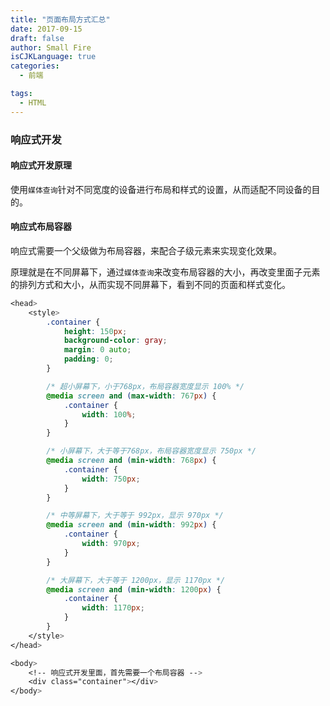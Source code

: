 ```yaml
---
title: "页面布局方式汇总"
date: 2017-09-15
draft: false
author: Small Fire
isCJKLanguage: true
categories: 
  - 前端

tags: 
  - HTML
---
```


### 响应式开发

#### 响应式开发原理

使用`媒体查询`针对不同宽度的设备进行布局和样式的设置，从而适配不同设备的目的。

#### 响应式布局容器

响应式需要一个父级做为布局容器，来配合子级元素来实现变化效果。

原理就是在不同屏幕下，通过`媒体查询`来改变布局容器的大小，再改变里面子元素的排列方式和大小，从而实现不同屏幕下，看到不同的页面和样式变化。

```css
<head>
    <style>
        .container {
            height: 150px;
            background-color: gray;
            margin: 0 auto;
            padding: 0;
        }

        /* 超小屏幕下，小于768px，布局容器宽度显示 100% */
        @media screen and (max-width: 767px) {
            .container {
                width: 100%;
            }
        }

        /* 小屏幕下，大于等于768px，布局容器宽度显示 750px */
        @media screen and (min-width: 768px) {
            .container {
                width: 750px;
            }
        }

        /* 中等屏幕下，大于等于 992px，显示 970px */
        @media screen and (min-width: 992px) {
            .container {
                width: 970px;
            }
        }

        /* 大屏幕下，大于等于 1200px，显示 1170px */
        @media screen and (min-width: 1200px) {
            .container {
                width: 1170px;
            }
        }
    </style>
</head>

<body>
    <!-- 响应式开发里面，首先需要一个布局容器 -->
    <div class="container"></div>
</body>
```

